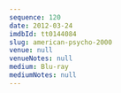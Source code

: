 ```yaml
---
sequence: 120
date: 2012-03-24
imdbId: tt0144084
slug: american-psycho-2000
venue: null
venueNotes: null
medium: Blu-ray
mediumNotes: null
---
```


